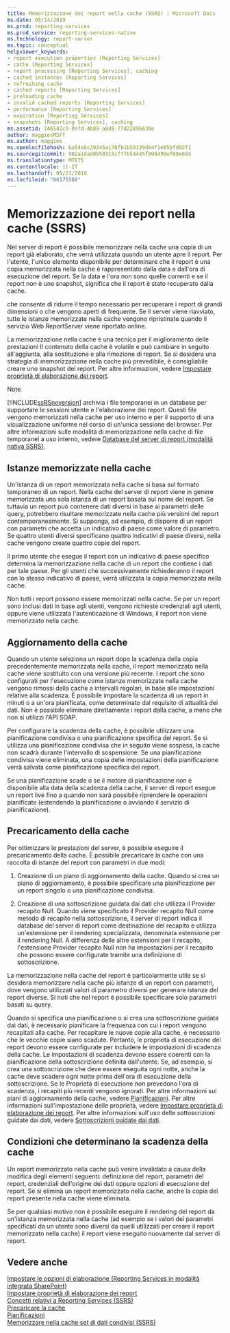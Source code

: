 ```yaml
---
title: Memorizzazione dei report nella cache (SSRS) | Microsoft Docs
ms.date: 05/14/2019
ms.prod: reporting-services
ms.prod_service: reporting-services-native
ms.technology: report-server
ms.topic: conceptual
helpviewer_keywords:
- report execution properties [Reporting Services]
- cache [Reporting Services]
- report processing [Reporting Services], caching
- cached instances [Reporting Services]
- refreshing cache
- cached reports [Reporting Services]
- preloading cache
- invalid cached reports [Reporting Services]
- performance [Reporting Services]
- expiration [Reporting Services]
- snapshots [Reporting Services], caching
ms.assetid: 146542c3-8efd-4b89-a8d8-77d22896630e
author: maggiesMSFT
ms.author: maggies
ms.openlocfilehash: ba54a5c29245a178fb1b50139d64f1e05bfd92f1
ms.sourcegitcommit: 982a1dad0b58315cff7b54445f998499ef80e68d
ms.translationtype: MTE75
ms.contentlocale: it-IT
ms.lasthandoff: 05/23/2019
ms.locfileid: "66175588"
---
```

# <a name="caching-reports-ssrs"></a>Memorizzazione dei report nella cache (SSRS)
  Nel server di report è possibile memorizzare nella cache una copia di un report già elaborato, che verrà utilizzata quando un utente apre il report. Per l'utente, l'unico elemento disponibile per determinare che il report è una copia memorizzata nella cache è rappresentato dalla data e dall'ora di esecuzione del report. Se la data e l'ora non sono quelle correnti e se il report non è uno snapshot, significa che il report è stato recuperato dalla cache.  
  
 che consente di ridurre il tempo necessario per recuperare i report di grandi dimensioni o che vengono aperti di frequente. Se il server viene riavviato, tutte le istanze memorizzate nella cache vengono ripristinate quando il servizio Web ReportServer viene riportato online.  
  
 La memorizzazione nella cache è una tecnica per il miglioramento delle prestazioni Il contenuto della cache è volatile e può cambiare in seguito all'aggiunta, alla sostituzione e alla rimozione di report. Se si desidera una strategia di memorizzazione nella cache più prevedibile, è consigliabile creare uno snapshot del report. Per altre informazioni, vedere [Impostare proprietà di elaborazione dei report](../../reporting-services/report-server/set-report-processing-properties.md).  
  
> [!NOTE]  
>  [!INCLUDE[ssRSnoversion](../../includes/ssrsnoversion-md.md)] archivia i file temporanei in un database per supportare le sessioni utente e l'elaborazione dei report. Questi file vengono memorizzati nella cache per uso interno e per il supporto di una visualizzazione uniforme nel corso di un'unica sessione del browser. Per altre informazioni sulle modalità di memorizzazione nella cache di file temporanei a uso interno, vedere [Database del server di report &#40;modalità nativa SSRS&#41;](../../reporting-services/report-server/report-server-database-ssrs-native-mode.md).  
  
## <a name="cached-instances"></a>Istanze memorizzate nella cache  
 Un'istanza di un report memorizzata nella cache si basa sul formato temporaneo di un report. Nella cache del server di report viene in genere memorizzata una sola istanza di un report basata sul nome del report. Se tuttavia un report può contenere dati diversi in base ai parametri delle query, potrebbero risultare memorizzate nella cache più versioni del report contemporaneamente. Si supponga, ad esempio, di disporre di un report con parametri che accetta un indicativo di paese come valore di parametro. Se quattro utenti diversi specificano quattro indicativi di paese diversi, nella cache vengono create quattro copie del report.  
  
 Il primo utente che esegue il report con un indicativo di paese specifico determina la memorizzazione nella cache di un report che contiene i dati per tale paese. Per gli utenti che successivamente richiederanno il report con lo stesso indicativo di paese, verrà utilizzata la copia memorizzata nella cache.  
  
 Non tutti i report possono essere memorizzati nella cache. Se per un report sono inclusi dati in base agli utenti, vengono richieste credenziali agli utenti, oppure viene utilizzata l'autenticazione di Windows, il report non viene memorizzato nella cache.  
  
## <a name="refreshing-the-cache"></a>Aggiornamento della cache  
 Quando un utente seleziona un report dopo la scadenza della copia precedentemente memorizzata nella cache, il report memorizzato nella cache viene sostituito con una versione più recente. I report che sono configurati per l'esecuzione come istanze memorizzate nella cache vengono rimossi dalla cache a intervalli regolari, in base alle impostazioni relative alla scadenza. È possibile impostare la scadenza di un report in minuti o a un'ora pianificata, come determinato dal requisito di attualità dei dati. Non è possibile eliminare direttamente i report dalla cache, a meno che non si utilizzi l'API SOAP.  
  
 Per configurare la scadenza della cache, è possibile utilizzare una pianificazione condivisa o una pianificazione specifica del report. Se si utilizza una pianificazione condivisa che in seguito viene sospesa, la cache non scadrà durante l'intervallo di sospensione. Se una pianificazione condivisa viene eliminata, una copia delle impostazioni della pianificazione verrà salvata come pianificazione specifica del report.  
  
 Se una pianificazione scade o se il motore di pianificazione non è disponibile alla data della scadenza della cache, il server di report esegue un report live fino a quando non sarà possibile riprendere le operazioni pianificate (estendendo la pianificazione o avviando il servizio di pianificazione).  
  
## <a name="preloading-the-cache"></a>Precaricamento della cache  
 Per ottimizzare le prestazioni del server, è possibile eseguire il precaricamento della cache. È possibile precaricare la cache con una raccolta di istanze del report con parametri in due modi:  
  
1.  Creazione di un piano di aggiornamento della cache. Quando si crea un piano di aggiornamento, è possibile specificare una pianificazione per un report singolo o una pianificazione condivisa.  
  
2.  Creazione di una sottoscrizione guidata dai dati che utilizza il Provider recapito Null. Quando viene specificato il Provider recapito Null come metodo di recapito nella sottoscrizione, il server di report indica il database del server di report come destinazione del recapito e utilizza un'estensione per il rendering specializzata, denominata estensione per il rendering Null. A differenza delle altre estensioni per il recapito, l'estensione Provider recapito Null non ha impostazioni per il recapito che possono essere configurate tramite una definizione di sottoscrizione.  
  
 La memorizzazione nella cache del report è particolarmente utile se si desidera memorizzare nella cache più istanze di un report con parametri, dove vengono utilizzati valori di parametro diversi per generare istanze del report diverse. Si noti che nel report è possibile specificare solo parametri basati su query.  
  
 Quando si specifica una pianificazione o si crea una sottoscrizione guidata dai dati, è necessario pianificare la frequenza con cui i report vengono recapitati alla cache. Per recapitare le nuove copie alla cache, è necessario che le vecchie copie siano scadute. Pertanto, le proprietà di esecuzione del report devono essere configurate per includere le impostazioni di scadenza della cache. Le impostazioni di scadenza devono essere coerenti con la pianificazione della sottoscrizione definita dall'utente. Se, ad esempio, si crea una sottoscrizione che deve essere eseguita ogni notte, anche la cache deve scadere ogni notte prima dell'ora di esecuzione della sottoscrizione. Se le Proprietà di esecuzione non prevedono l'ora di scadenza, i recapiti più recenti vengono ignorati. Per altre informazioni sui piani di aggiornamento della cache, vedere [Pianificazioni](../../reporting-services/subscriptions/schedules.md). Per altre informazioni sull'impostazione delle proprietà, vedere [Impostare proprietà di elaborazione dei report](../../reporting-services/report-server/set-report-processing-properties.md). Per altre informazioni sull'uso delle sottoscrizioni guidate dai dati, vedere [Sottoscrizioni guidate dai dati](../../reporting-services/subscriptions/data-driven-subscriptions.md).  
  
## <a name="conditions-that-cause-cache-expiration"></a>Condizioni che determinano la scadenza della cache  
 Un report memorizzato nella cache può venire invalidato a causa della modifica degli elementi seguenti: definizione del report, parametri del report, credenziali dell'origine dei dati oppure opzioni di esecuzione del report. Se si elimina un report memorizzato nella cache, anche la copia del report presente nella cache viene eliminata.  
  
 Se per qualsiasi motivo non è possibile eseguire il rendering del report da un'istanza memorizzata nella cache (ad esempio se i valori dei parametri specificati da un utente sono diversi da quelli utilizzati per creare il report memorizzato nella cache) il report viene eseguito nuovamente dal server di report.  
  
## <a name="see-also"></a>Vedere anche  
 [Impostare le opzioni di elaborazione &#40;Reporting Services in modalità integrata SharePoint&#41;](../../reporting-services/report-server-sharepoint/set-processing-options-reporting-services-in-sharepoint-integrated-mode.md)   
 [Impostare proprietà di elaborazione dei report](../../reporting-services/report-server/set-report-processing-properties.md)   
 [Concetti relativi a Reporting Services &#40;SSRS&#41;](../../reporting-services/reporting-services-concepts-ssrs.md)   
 [Precaricare la cache](../../reporting-services/report-server/preload-the-cache-report-manager.md)   
 [Pianificazioni](../../reporting-services/subscriptions/schedules.md)   
 [Memorizzare nella cache set di dati condivisi &#40;SSRS&#41;](../../reporting-services/report-server/cache-shared-datasets-ssrs.md)   
  
  
